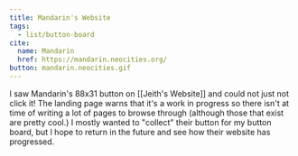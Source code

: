 ```yaml
---
title: Mandarin's Website
tags:
  - list/button-board
cite:
  name: Mandarin
  href: https://mandarin.neocities.org/
button: mandarin.neocities.gif
---
```


I saw Mandarin's 88x31 button on [[Jeith's Website]] and could not just not click it! The landing page warns that it's a work in progress so there isn't at time of writing a lot of pages to browse through (although those that exist are pretty cool.) I mostly wanted to "collect" their button for my button board, but I hope to return in the future and see how their website has progressed.
